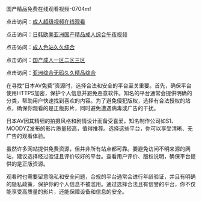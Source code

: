 
国产精品免费在线观看视频-0704mf

点击访问：<a href="https://gda-c7m.pages.dev/">成人超级视频在线观看</a>

点击访问：<a href="https://tfda.pages.dev/">日韩欧美亚洲国产精品成人综合午夜视频</a>

点击访问：<a href="https://bsdf-5f5.pages.dev/">成人色站久久综合</a>

点击访问：<a href="https://cfad.pages.dev/">国产成人一区二区三区</a>

点击访问：<a href="https://gfd-5xg.pages.dev/">亚洲综合无码久久精品综合</a>


在寻找“日本AV免费”资源时，选择合法和安全的平台至关重要。首先，确保平台使用HTTPS加密，保护个人信息并避免恶意软件。知名的平台通常会提供明确的分类，帮助用户快速找到喜欢的内容。为了避免侵犯版权，选择有合法授权的站点，确保你观看的是正版影片，同时避免遭遇病毒或广告的干扰。

日本AV因其精细的拍摄风格和剧情设计而备受喜爱，知名制作公司如S1、MOODYZ发布的影片质量较高，值得推荐。选择这些平台，你可以享受清晰、无广告的观看体验。

虽然许多网站提供免费资源，但并非所有站点都可靠。要避免访问不明来源的网站，建议选择经过验证且评价较好的平台。查看用户评价、版权说明，确保平台提供的是正版资源。

观看时也需要留意隐私和安全问题，合规的平台通常会进行年龄验证，并且有明确的隐私政策，保护你的个人信息不被滥用。通过选择合法且有信誉的平台，你不仅能享受高质量的影片，还能保障设备和信息的安全。

<span style="display:none;">[Canonical link](https://github.com/ss20250704/ss04 ）</span>
